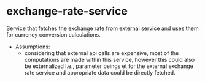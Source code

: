 # exchange-rate-service

Service that fetches the exchange rate from external service and uses them for currency conversion calculations.

* Assumptions:
  * considering that external api calls are expensive, most of the computations are made within this service, however this could also be externalized i.e., parameter beings et for the external exchange rate service and appropriate data could be directly fetched.   
